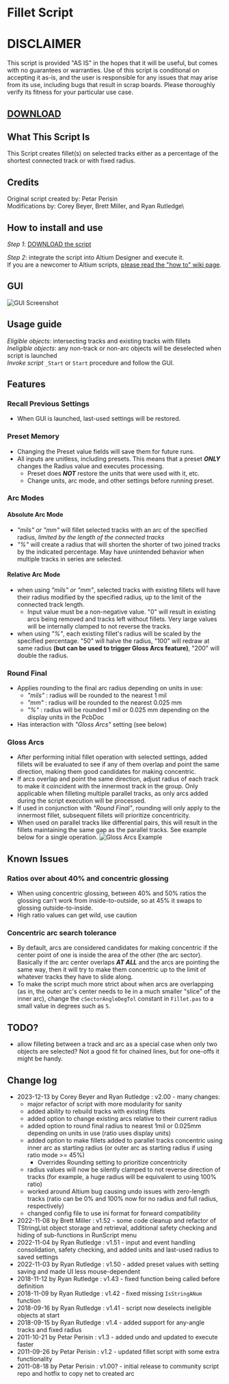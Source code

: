 # Fillet Script

# DISCLAIMER
This script is provided "AS IS" in the hopes that it will be useful, but comes with no guarantees or warranties. Use of this script is conditional on accepting it as-is, and the user is responsible for any issues that may arise from its use, including bugs that result in scrap boards. Please thoroughly verify its fitness for your particular use case.

## [DOWNLOAD](https://altium-designer-addons.github.io/DownGit/#/home?url=https://github.com/Altium-Designer-addons/scripts-libraries/tree/master/Scripts+-+PCB/Fillet)

## What This Script Is
This Script creates fillet(s) on selected tracks either as a percentage of the shortest connected track or with fixed radius.

## Credits
Original script created by: Petar Perisin\
Modifications by: Corey Beyer, Brett Miller, and Ryan Rutledge\

## How to install and use
_Step 1_: [DOWNLOAD the script](https://minhaskamal.github.io/DownGit/#/home?url=https://github.com/Altium-Designer-addons/scripts-libraries/tree/master/Scripts%20-%20PCB/Fillet)

_Step 2_: integrate the script into Altium Designer and execute it.\
If you are a newcomer to Altium scripts, [please read the "how to" wiki page](https://github.com/Altium-Designer-addons/scripts-libraries/wiki/HowTo_execute_scripts).

## GUI
![GUI Screenshot](Fillet_GUI.png)

## Usage guide
_Eligible objects_: intersecting tracks and existing tracks with fillets\
_Ineligible objects_: any non-track or non-arc objects will be deselected when script is launched\
_Invoke script_ `_Start` or `Start` procedure and follow the GUI.

## Features
### Recall Previous Settings
- When GUI is launched, last-used settings will be restored.

### Preset Memory
- Changing the Preset value fields will save them for future runs.
- All inputs are unitless, including presets. This means that a preset _**ONLY**_ changes the Radius value and executes processing.
  - Preset does _**NOT**_ restore the units that were used with it, etc.
  - Change units, arc mode, and other settings before running preset.

### Arc Modes
#### Absolute Arc Mode
- _"mils" or "mm"_ will fillet selected tracks with an arc of the specified radius, *limited by the length of the connected tracks*
- _"%"_ will create a radius that will shorten the shorter of two joined tracks by the indicated percentage. May have unintended behavior when multiple tracks in series are selected.

#### Relative Arc Mode
- when using _"mils" or "mm"_, selected tracks with existing fillets will have their radius modified by the specified radius, up to the limit of the connected track length.
  - Input value must be a non-negative value. "0" will result in existing arcs being removed and tracks left without fillets. Very large values will be internally clamped to not reverse the tracks.
- when using _"%"_, each existing fillet's radius will be scaled by the specified percentage. "50" will halve the radius, "100" will redraw at same radius **(but can be used to trigger Gloss Arcs feature)**, "200" will double the radius.

### Round Final
- Applies rounding to the final arc radius depending on units in use:
  - _"mils"_ : radius will be rounded to the nearest 1 mil
  - _"mm"_ : radius will be rounded to the nearest 0.025 mm
  - _"%"_ : radius will be rounded 1 mil or 0.025 mm depending on the display units in the PcbDoc
- Has interaction with _"Gloss Arcs"_ setting (see below)

### Gloss Arcs
- After performing initial fillet operation with selected settings, added fillets will be evaluated to see if any of them overlap and point the same direction, making them good candidates for making concentric.
- If arcs overlap and point the same direction, adjust radius of each track to make it coincident with the innermost track in the group. Only applicable when filleting multiple parallel tracks, as only arcs added during the script execution will be processed.
- If used in conjunction with _"Round Final"_, rounding will only apply to the innermost fillet, subsequent fillets will prioritize concentricity.
- When used on parallel tracks like differential pairs, this will result in the fillets maintaining the same gap as the parallel tracks. See example below for a single operation.
![Gloss Arcs Example](gloss_arcs_example1.png)

## Known Issues
### Ratios over about 40% and concentric glossing
- When using concentric glossing, between 40% and 50% ratios the glossing can't work from inside-to-outside, so at 45% it swaps to glossing outside-to-inside.
- High ratio values can get wild, use caution

### Concentric arc search tolerance
- By default, arcs are considered candidates for making concentric if the center point of one is inside the area of the other (the arc sector). Basically if the arc center overlaps ***AT ALL*** and the arcs are pointing the same way, then it will try to make them concentric up to the limit of whatever tracks they have to slide along.
- To make the script much more strict about when arcs are overlapping (as in, the outer arc's center needs to lie in a much smaller "slice" of the inner arc), change the `cSectorAngleDegTol` constant in `Fillet.pas` to a small value in degrees such as `5`.

## TODO?
- allow filleting between a track and arc as a special case when only two objects are selected? Not a good fit for chained lines, but for one-offs it might be handy.

## Change log
- 2023-12-13 by Corey Beyer and Ryan Rutledge : v2.00 - many changes:
  - major refactor of script with more modularity for sanity
  - added ability to rebuild tracks with existing fillets
  - added option to change existing arcs relative to their current radius
  - added option to round final radius to nearest 1mil or 0.025mm depending on units in use (ratio uses display units)
  - added option to make fillets added to parallel tracks concentric using inner arc as starting radius (or outer arc as starting radius if using ratio mode >= 45%)
    - Overrides Rounding setting to prioritize concentricity
  - radius values will now be silently clamped to not reverse direction of tracks (for example, a huge radius will be equivalent to using 100% ratio)
  - worked around Altium bug causing undo issues with zero-length tracks (ratio can be 0% and 100% now for no radius and full radius, respectively)
  - changed config file to use ini format for forward compatibility
- 2022-11-08 by Brett Miller : v1.52 - some code cleanup and refactor of TStringList object storage and retrieval, additional safety checking and hiding of sub-functions in RunScript menu
- 2022-11-04 by Ryan Rutledge : v1.51 - input and event handling consolidation, safety checking, and added units and last-used radius to saved settings
- 2022-11-03 by Ryan Rutledge : v1.50 - added preset values with setting saving and made UI less mouse-dependent
- 2018-11-12 by Ryan Rutledge : v1.43 - fixed function being called before definition
- 2018-11-09 by Ryan Rutledge : v1.42 - fixed missing `IsStringANum` function
- 2018-09-16 by Ryan Rutledge : v1.41 - script now deselects ineligible objects at start
- 2018-09-15 by Ryan Rutledge : v1.4 - added support for any-angle tracks and fixed radius
- 2011-10-21 by Petar Perisin : v1.3 - added undo and updated to execute faster
- 2011-09-26 by Petar Perisin : v1.2 - updated fillet script with some extra functionality
- 2011-08-18 by Petar Perisin : v1.00? - initial release to community script repo and hotfix to copy net to created arc

